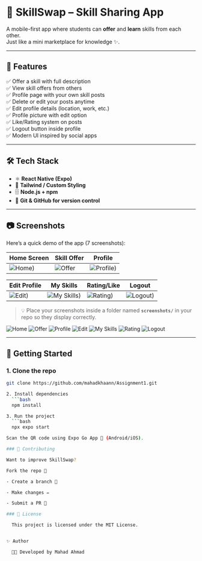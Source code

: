 # 🌟 SkillSwap – Skill Sharing App

A mobile-first app where students can **offer** and **learn** skills from each other.  
Just like a mini marketplace for knowledge ✨.

---

## 📌 Features

✅ Offer a skill with full description  
✅ View skill offers from others  
✅ Profile page with your own skill posts  
✅ Delete or edit your posts anytime  
✅ Edit profile details (location, work, etc.)  
✅ Profile picture with edit option  
✅ Like/Rating system on posts  
✅ Logout button inside profile  
✅ Modern UI inspired by social apps  

---

## 🛠️ Tech Stack

- ⚛️ **React Native (Expo)**  
- 🎨 **Tailwind / Custom Styling**  
- 🗄️ **Node.js + npm**  
- 🔧 **Git & GitHub for version control**

---

## 📷 Screenshots

Here’s a quick demo of the app (7 screenshots):  

| Home Screen | Skill Offer | Profile |
|-------------|-------------|---------|
| ![Home](./screenshots/ss1.JPG)) | ![Offer](./screenshots/ss2.JPG) | ![Profile](./screenshots/ss3.JPG)) |

| Edit Profile | My Skills | Rating/Like | Logout |
|--------------|------------|-------------|--------|
| ![Edit](./screenshots/ss4.JPG)) | ![My Skills](./screenshots/ss5.JPG)) | ![Rating](./screenshots/ss6.JPG)) | ![Logout](./screenshots/ss7.JPG)) |

> 💡 Place your screenshots inside a folder named **`screenshots/`** in your repo so they display correctly.
>

![Home](./screenshot/ss1.jpg)
![Offer](./screenshot/ss2.jpg)
![Profile](./screenshot/ss3.jpg)
![Edit](./screenshot/ss4.jpg)
![My Skills](./screenshot/ss5.jpg)
![Rating](./screenshot/ss6.jpg)
![Logout](./screenshot/ss7.jpg)


---

## 🚀 Getting Started

### 1. Clone the repo
```bash
git clone https://github.com/mahadkhaann/Assignment1.git

2. Install dependencies
  ```bash
  npm install

3. Run the project
  ```bash
  npx expo start

Scan the QR code using Expo Go App 📱 (Android/iOS).

### 🤝 Contributing

Want to improve SkillSwap?

Fork the repo 🍴

- Create a branch 🌿

- Make changes ✏️

- Submit a PR 🚀

### 📜 License

  This project is licensed under the MIT License.


✨ Author

  👨‍💻 Developed by Mahad Ahmad


